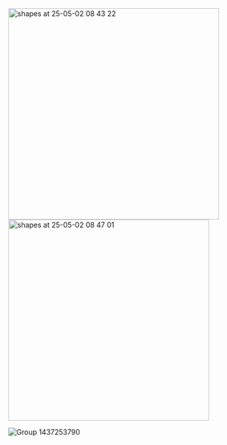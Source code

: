<img width="420" alt="shapes at 25-05-02 08 43 22" src="https://github.com/user-attachments/assets/77ce0c54-825c-4d88-ac6e-13118722ef08" />

<img width="400" alt="shapes at 25-05-02 08 47 01" src="https://github.com/user-attachments/assets/1f5fb98d-ba60-4692-9ad2-15bb31c03c9d" />

![Group 1437253790](https://github.com/user-attachments/assets/3ee4ae15-ee4e-40e7-b0d3-707b34a97198)
